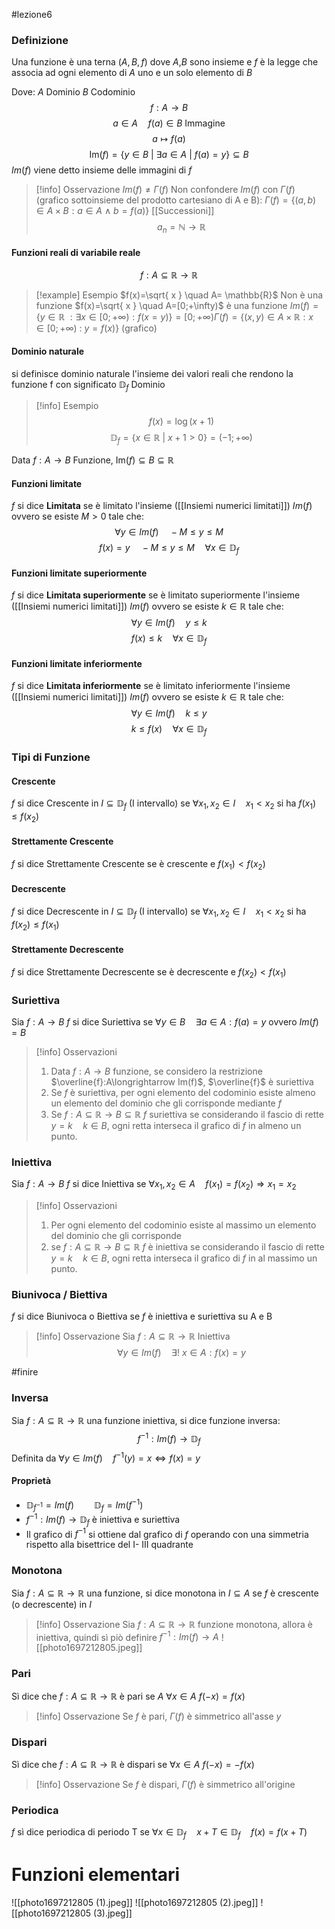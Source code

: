 #lezione6
### Definizione 
Una funzione è una terna $(A,B,f)$ dove $A$,$B$ sono insieme e $f$ è la legge che associa ad ogni elemento di $A$ uno e un solo elemento di $B$

Dove:
$A$ Dominio 
$B$ Codominio 
$$f:A \longrightarrow B$$
$$a\in A \quad f(a)\in B \ \mathrm{Immagine}$$
$$a\mapsto f(a) $$
$$\mathrm{Im}(f)=\{y \in B\  |\  \exists a \in A \ |\ f(a)=y\}\subseteq B$$
$Im(f)$ viene detto insieme delle immagini di $f$

>[!info] Osservazione
$Im(f) \not= \Gamma(f)$ 
Non confondere $Im(f)$ con $\Gamma (f)$ (grafico sottoinsieme del prodotto cartesiano di A e B):
$\Gamma(f)=\{(a,b)\in A\times B:a \in A\  \wedge\  b=f(a) \}$ 
[[Successioni]]
$$a_n= \mathbb{N} \longrightarrow \mathbb{R}$$

#### Funzioni reali di variabile reale
$$f: A \subseteq \mathbb{R} \longrightarrow \mathbb{R}$$
>[!example] Esempio
$f(x)=\sqrt{ x } \quad A= \mathbb{R}$ Non è una funzione
$f(x)=\sqrt{ x } \quad A=[0;+\infty)$ è una funzione
$Im(f)=\{y \in \mathbb{R} \ : \exists x\in [0;+\infty):f(x=y)\}=[0;+\infty)$$\Gamma(f)=\{(x,y)\in A\times \mathbb{R}:x \in [0;+\infty)\  :\  y=f(x)\}$ (grafico)

#### Dominio naturale
si definisce dominio naturale l'insieme dei valori reali che rendono la funzione f con significato 
$\mathbb{D}_{f}$ Dominio

>[!info] Esempio
$$f(x)=\log(x+1)$$ $$\mathbb{D}_{f}=\{x \in \mathbb{R}\ |\ x+1>0\}=(-1;+\infty)$$


Data $f:A \longrightarrow B$ Funzione, $\mathrm{Im}(f) \subseteq B \subseteq \mathbb{R}$
#### Funzioni limitate
$f$ si dice **Limitata** se è limitato l'insieme ([[Insiemi numerici limitati]])  $Im(f)$ ovvero se esiste $M>0$ tale che:
$$\forall y \in Im(f) \quad -M \le y \le M $$	$$f(x)=y \quad -M \le y \le M\quad   \forall x \in \mathbb{D}_f$$
#### Funzioni limitate superiormente
$f$ si dice **Limitata superiormente** se è limitato superiormente l'insieme ([[Insiemi numerici limitati]])  $Im(f)$ ovvero se esiste $k \in \mathbb{R}$  tale che:
$$\forall y \in Im(f) \quad y \le k $$
$$f(x)\le k \quad \forall x \in \mathbb{D}_f$$
#### Funzioni limitate inferiormente
$f$ si dice **Limitata inferiormente** se è limitato inferiormente l'insieme ([[Insiemi numerici limitati]])  $Im(f)$ ovvero se esiste $k \in \mathbb{R}$  tale che:
$$\forall y \in Im(f) \quad k \le y $$
$$k\le f(x) \quad \forall x \in \mathbb{D}_f$$
### Tipi di Funzione

#### Crescente
$f$ si dice Crescente in $I \subseteq \mathbb{D}_f$ (I intervallo) se $\forall x_1,x_2 \in I \quad x_1<x_2$ si ha $f(x_1) \le f(x_2)$
#### Strettamente Crescente
$f$ si dice Strettamente Crescente se è crescente e $f(x_1)<f(x_2)$
#### Decrescente
$f$ si dice Decrescente in $I \subseteq \mathbb{D}_f$ (I intervallo) se $\forall x_1,x_2 \in I \quad x_1<x_2$ si ha $f(x_2) \le f(x_1)$
#### Strettamente Decrescente
$f$ si dice Strettamente Decrescente se è decrescente e $f(x_2)<f(x_1)$
### Suriettiva
Sia $f:A \longrightarrow B$ 
$f$ si dice Suriettiva se $\forall y \in B \quad \exists a \in A : f(a)=y$ ovvero $Im(f)=B$

>[!info] Osservazioni
>1) Data $f:A\longrightarrow B$ funzione, se considero la restrizione $\overline{f}:A\longrightarrow Im(f)$, $\overline{f}$ è suriettiva
>2) Se $f$ è suriettiva, per ogni elemento del codominio esiste almeno un elemento del dominio che gli corrisponde mediante $f$
>3) Se $f: A \subseteq \mathbb{R} \rightarrow B \subseteq \mathbb{R}$ $f$ suriettiva se considerando il fascio di rette $y=k \quad k \in B$, ogni retta interseca il grafico di $f$ in almeno un punto.

### Iniettiva
Sia $f:A \longrightarrow B$ 
$f$ si dice Iniettiva se $\forall x_1,x_2 \in A \quad  f(x_1)=f(x_2) \Longrightarrow x_1=x_2$
>[!info] Osservazioni
>1) Per ogni elemento del codominio esiste al massimo un elemento del dominio che gli corrisponde
>2) se $f:A \subseteq \mathbb{R} \longrightarrow B \subseteq \mathbb{R}$ $f$ è iniettiva se considerando il fascio di rette $y=k\quad k\in B$, ogni retta interseca il grafico di $f$ in al massimo un punto.
### Biunivoca / Biettiva 
$f$ si dice Biunivoca o Biettiva se $f$ è iniettiva e suriettiva su A e B

>[!info] Osservazione
Sia $f:A \subseteq \mathbb{R}\longrightarrow \mathbb{R}$ Iniettiva
$$\forall y \in Im(f)\quad \exists ! \ x \in A : f(x)=y$$

#finire 

### Inversa
Sia $f:A \subseteq \mathbb{R} \longrightarrow \mathbb{R}$ una funzione iniettiva, si dice funzione inversa:
$$f^{-1}:Im(f)\longrightarrow \mathbb{D}_f$$
Definita da $\forall y \in Im(f) \quad f^{-1}(y)=x \iff f(x)=y$ 
#### Proprietà
- $\mathbb{D}_{f^{-1}}=Im(f) \qquad \mathbb{D}_f = Im(f^{-1})$ 
- $f^{-1}: Im(f)\longrightarrow \mathbb{D}_f$ è iniettiva e suriettiva
- Il grafico di $f^{-1}$ si ottiene dal grafico di $f$ operando  con una simmetria rispetto alla bisettrice del I- III quadrante
### Monotona
Sia $f: A \subseteq \mathbb{R} \longrightarrow \mathbb{R}$ una funzione, si dice monotona in $I \subseteq A$ se $f$ è crescente (o decrescente) in $I$
>[!info] Osservazione
Sia $f:A \subseteq \mathbb{R} \longrightarrow \mathbb{R}$ funzione monotona, allora è iniettiva, quindi sì piò definire $f^{-1}: Im(f)\longrightarrow A$ ![[photo1697212805.jpeg]]
### Pari
Sì dice che $f:A \subseteq \mathbb{R} \longrightarrow \mathbb{R}$ è pari se $A$ $\forall x \in A$
$f(-x)=f(x)$
>[!info] Osservazione
Se $f$ è pari, $\Gamma(f)$ è simmetrico all'asse $y$

### Dispari
Sì dice che $f:A \subseteq \mathbb{R} \longrightarrow \mathbb{R}$ è dispari se $\forall x \in A$
$f(-x)=-f(x)$

>[!info] Osservazione
Se $f$ è dispari, $\Gamma(f)$ è simmetrico all'origine 
### Periodica
$f$  sì dice   periodica di periodo T se $\forall x \in \mathbb{D}_{f} \quad x+T\in \mathbb{D}_{f} \quad f(x)=f(x+T)$

# Funzioni elementari
![[photo1697212805 (1).jpeg]]
![[photo1697212805 (2).jpeg]]
![[photo1697212805 (3).jpeg]]